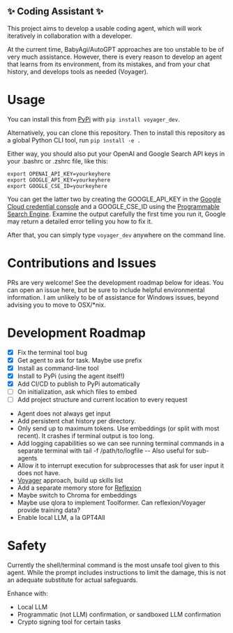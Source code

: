 ## ✨ Coding Assistant ✨


This project aims to develop a usable coding agent, which will work iteratively in collaboration with a developer.

At the current time, BabyAgi/AutoGPT approaches are too unstable to be of very much assistance. However, there is every reason to develop an agent that learns from its environment, from its mistakes, and from your chat history, and develops tools as needed (Voyager).

# Usage

You can install this from [PyPi](https://pypi.org/project/voyager-dev/) with `pip install voyager_dev`.

Alternatively, you can clone this repository. Then to install this repository as a global Python CLI tool, run `pip install -e .`

Either way, you should also put your OpenAI and Google Search API keys in your .bashrc or .zshrc file, like this:

```
export OPENAI_API_KEY=yourkeyhere
export GOOGLE_API_KEY=yourkeyhere
export GOOGLE_CSE_ID=yourkeyhere
```

You can get the latter two by creating the GOOGLE_API_KEY in the [Google Cloud credential console](https://console.cloud.google.com/apis/credentials) and a GOOGLE_CSE_ID using the [Programmable Search Engine](https://programmablesearchengine.google.com/controlpanel/create). Examine the output carefully the first time you run it, Google may return a detailed error telling you how to fix it.

After that, you can simply type `voyager_dev` anywhere on the command line.

# Contributions and Issues

PRs are very welcome! See the development roadmap below for ideas. You can open an issue here, but be sure to include helpful environmental information. I am unlikely to be of assistance for Windows issues, beyond advising you to move to OSX/*nix.

# Development Roadmap

- [x] Fix the terminal tool bug
- [x] Get agent to ask for task. Maybe use prefix
- [x] Install as command-line tool
- [x] Install to PyPi (using the agent itself!)
- [x] Add CI/CD to publish to PyPi automatically
- [ ] On initialization, ask which files to embed
- [ ] Add project structure and current location to every request
- Agent does not always get input
- Add persistent chat history per directory.
- Only send up to maximum tokens. Use embeddings (or split with most recent). It crashes if terminal output is too long.
- Add logging capabilities so we can see running terminal commands in a separate terminal with tail -f /path/to/logfile
-- Also useful for sub-agents
- Allow it to interrupt execution for subprocesses that ask for user input it does not have.
- [Voyager](https://github.com/MineDojo/Voyager/tree/main/voyager) approach, build up skills list
- Add a separate memory store for [Reflexion](https://github.com/noahshinn024/reflexion)
- Maybe switch to Chroma for embeddings
- Maybe use qlora to implement Toolformer. Can reflexion/Voyager provide training data?
- Enable local LLM, a la GPT4All

# Safety

Currently the shell/terminal command is the most unsafe tool given to this agent. While the prompt includes instructions to limit the damage, this is not an adequate substitute for actual safeguards.

Enhance with:
- Local LLM
- Programmatic (not LLM) confirmation, or sandboxed LLM confirmation
- Crypto signing tool for certain tasks
